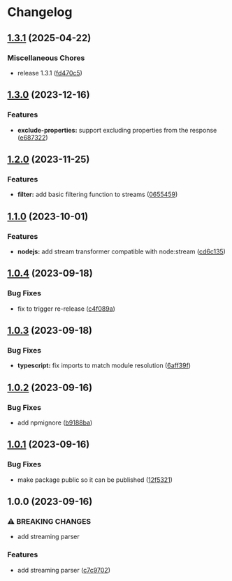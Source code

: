 # Changelog

## [1.3.1](https://github.com/InformaticsMatters/sdf-parser/compare/v1.3.0...v1.3.1) (2025-04-22)


### Miscellaneous Chores

* release 1.3.1 ([fd470c5](https://github.com/InformaticsMatters/sdf-parser/commit/fd470c57bd321e5d2fa9acb0afeb28fddff293d7))

## [1.3.0](https://github.com/InformaticsMatters/sdf-parser/compare/v1.2.0...v1.3.0) (2023-12-16)


### Features

* **exclude-properties:** support excluding properties from the response ([e687322](https://github.com/InformaticsMatters/sdf-parser/commit/e6873226c3eeff8d0d4a2341b0e41b7642afb59a))

## [1.2.0](https://github.com/InformaticsMatters/sdf-parser/compare/v1.1.0...v1.2.0) (2023-11-25)


### Features

* **filter:** add basic filtering function to streams ([0655459](https://github.com/InformaticsMatters/sdf-parser/commit/06554590baa93bdaa52bfc4ba25f0a74d8267a39))

## [1.1.0](https://github.com/InformaticsMatters/sdf-parser/compare/v1.0.4...v1.1.0) (2023-10-01)


### Features

* **nodejs:** add stream transformer compatible with node:stream ([cd6c135](https://github.com/InformaticsMatters/sdf-parser/commit/cd6c1351418d810c27121ce774c612cf00c41a55))

## [1.0.4](https://github.com/InformaticsMatters/sdf-parser/compare/v1.0.3...v1.0.4) (2023-09-18)


### Bug Fixes

* fix to trigger re-release ([c4f089a](https://github.com/InformaticsMatters/sdf-parser/commit/c4f089af09fc880badb35e98e3c695e2d852b327))

## [1.0.3](https://github.com/InformaticsMatters/sdf-parser/compare/v1.0.2...v1.0.3) (2023-09-18)


### Bug Fixes

* **typescript:** fix imports to match module resolution ([6aff39f](https://github.com/InformaticsMatters/sdf-parser/commit/6aff39f14ff3c204e06bb34e06d127526183063c))

## [1.0.2](https://github.com/InformaticsMatters/sdf-parser/compare/v1.0.1...v1.0.2) (2023-09-16)


### Bug Fixes

* add npmignore ([b9188ba](https://github.com/InformaticsMatters/sdf-parser/commit/b9188ba217a9685d947c10bcde3742f09b100f3a))

## [1.0.1](https://github.com/InformaticsMatters/sdf-parser/compare/v1.0.0...v1.0.1) (2023-09-16)


### Bug Fixes

* make package public so it can be published ([12f5321](https://github.com/InformaticsMatters/sdf-parser/commit/12f53219a1d95190511db482708749052b52503e))

## 1.0.0 (2023-09-16)


### ⚠ BREAKING CHANGES

* add streaming parser

### Features

* add streaming parser ([c7c9702](https://github.com/InformaticsMatters/sdf-parser/commit/c7c970229a688173841dca0f91e7a0ecb81fcdd8))
